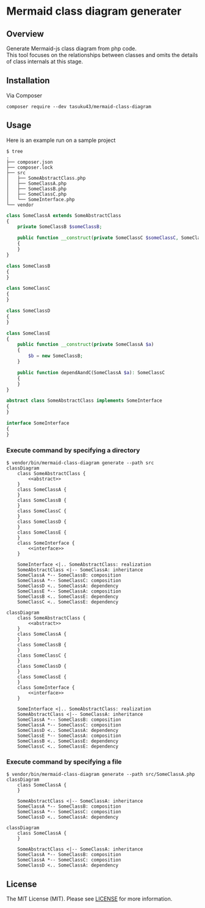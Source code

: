 # Mermaid class diagram generater

## Overview
Generate Mermaid-js class diagram from php code.  
This tool focuses on the relationships between classes and omits the details of class internals at this stage.
## Installation
Via Composer
```shell
composer require --dev tasuku43/mermaid-class-diagram
```

## Usage
Here is an example run on a sample project
```shell
$ tree
.
├── composer.json
├── composer.lock
├── src
│   ├── SomeAbstractClass.php
│   ├── SomeClassA.php
│   ├── SomeClassB.php
│   ├── SomeClassC.php
│   └── SomeInterface.php
└── vendor
```
```php
class SomeClassA extends SomeAbstractClass
{
    private SomeClassB $someClassB;

    public function __construct(private SomeClassC $someClassC, SomeClassD $someClassD, private int $int)
    {
    }
}

class SomeClassB
{
}

class SomeClassC
{
}

class SomeClassD
{
}

class SomeClassE
{
    public function __construct(private SomeClassA $a)
    {
        $b = new SomeClassB;
    }

    public function dependAandC(SomeClassA $a): SomeClassC
    {
    }
}

abstract class SomeAbstractClass implements SomeInterface
{
}

interface SomeInterface
{
}
```
### Execute command by specifying a directory
```shell
$ vendor/bin/mermaid-class-diagram generate --path src
classDiagram
    class SomeAbstractClass {
        <<abstract>>
    }
    class SomeClassA {
    }
    class SomeClassB {
    }
    class SomeClassC {
    }
    class SomeClassD {
    }
    class SomeClassE {
    }
    class SomeInterface {
        <<interface>>
    }

    SomeInterface <|.. SomeAbstractClass: realization
    SomeAbstractClass <|-- SomeClassA: inheritance
    SomeClassA *-- SomeClassB: composition
    SomeClassA *-- SomeClassC: composition
    SomeClassD <.. SomeClassA: dependency
    SomeClassE *-- SomeClassA: composition
    SomeClassB <.. SomeClassE: dependency
    SomeClassC <.. SomeClassE: dependency
```
```mermaid
classDiagram
    class SomeAbstractClass {
        <<abstract>>
    }
    class SomeClassA {
    }
    class SomeClassB {
    }
    class SomeClassC {
    }
    class SomeClassD {
    }
    class SomeClassE {
    }
    class SomeInterface {
        <<interface>>
    }

    SomeInterface <|.. SomeAbstractClass: realization
    SomeAbstractClass <|-- SomeClassA: inheritance
    SomeClassA *-- SomeClassB: composition
    SomeClassA *-- SomeClassC: composition
    SomeClassD <.. SomeClassA: dependency
    SomeClassE *-- SomeClassA: composition
    SomeClassB <.. SomeClassE: dependency
    SomeClassC <.. SomeClassE: dependency
```
### Execute command by specifying a file
```shell
$ vendor/bin/mermaid-class-diagram generate --path src/SomeClassA.php
classDiagram
    class SomeClassA {
    }

    SomeAbstractClass <|-- SomeClassA: inheritance
    SomeClassA *-- SomeClassB: composition
    SomeClassA *-- SomeClassC: composition
    SomeClassD <.. SomeClassA: dependency
```
```mermaid
classDiagram
    class SomeClassA {
    }

    SomeAbstractClass <|-- SomeClassA: inheritance
    SomeClassA *-- SomeClassB: composition
    SomeClassA *-- SomeClassC: composition
    SomeClassD <.. SomeClassA: dependency
```

## License
The MIT License (MIT). Please see [LICENSE](https://github.com/tasuku43/php-mermaid-class-diagram/blob/main/LICENSE) for more information.

